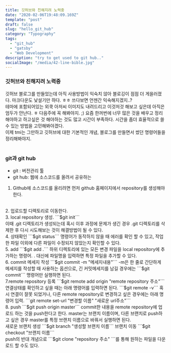 ```yaml
---
title: 깃허브와 친해지려 노력중
date: "2020-02-06T19:48:09.169Z"
template: "post"
draft: false
slug: "hello_git_hub"
category: "Typography"
tags:
  - "git_hub"
  - "gatsby"
  - "Web Development"
description: "try to get used to git hub.."
socialImage: "/media/42-line-bible.jpg"
---
```


<h3>깃허브와 친해지려 노력중</h3>
깃허브 블로그를 만들었는데 아직 사용방법이 익숙치 않아 블로깅이 점점 더 게을러졌다.
마크다운도 낯설기만 하다. ㅎㅎ 쓰다보면 언젠간 익숙해지겠지..?
<br>
테마에 포함되어있는 외쿡 아저씨 이미지도 내려드리고 이것저것 해보고 싶은데 아직은 엄두가 안난다. ㅎ
다음주에 꼭 해봐야지. ;)
요즘 한꺼번에 너무 많은 것을 배우고 정리해야하고 하고싶은 것 해야하는 것도 많고 시간이 부족하다.
시간을 좀더 효율적으로 쓸 수 있는 방법을 고민해봐야겠다.
<br>
이제 tmi는 그만하고 깃허브에 대한 기본적인 개념, 블로그를 만들면서 썼던 명령어들을 정리해봐야지.
<br>
<br>
<h3>git과 git hub</h3>
<ul>
<li>git : 버전관리 툴</li>
<li>git hub: 웹에 소스코드를 올려서 공유하는 </li>
</ul>

1. Github에 소스코드를 올리려면 먼저 github 홈페이지에서 repository를 생성해야 한다.
<br>
2. 업로드할 디렉토리로 이동한다.
<br>
3. local repository 생성.
```$git init```
<br>
이때 .git 디렉토리가 생성되는데 혹시 이후 과정에 문제가 생긴 경우 .git 디렉토리를 삭제한 후 다시 시도해보는 것이 해결방법이 될 수 있다.
<br>
4. 상태확인
```$git status```
명령어가 동작하지 않을 때 에러를 확인 할 수 있고,
작업한 파일 이외에 다른 파일이 수정되지 않았는지 확인할 수 있다.
<br>
5. add
```$git add .```
하위 디렉토리에 있는 모든 변경 파일을 local repository에 추가하는 명령어.
. 대신에 파일명을 입력하면 특정 파일을 추가할 수 있다.
<br>
6. commit 메세지 작성
```$git commit -m "메세지내용"```
-m은 한 줄로 간단하게 메세지를 작성할 때 사용하는 옵션으로, 긴 커밋메세지를 남길 경우에는
```$git commit``` 명령어만 실행하면 된다.
<br>
7.remote repository 등록
```$git remote add origin "remote repository 주소"```
연결상태를 확인하고 싶을 때는 아래 명령어를 입력하면 된다.
```$git remote -v```
혹시 연결이 잘못 되었거나, 다른 remote repository로 변경하고 싶은 경우에는 아래 명령어 입력.
```git remote set-url "변경할 이름" "새로운 url주소"```
<br>
8. push
```$git push origin master```
commit한 내용을 remote repository에 업로드 하는 것을 push한다고 한다.
master는 브랜치 이름이며, 다른 브랜치로 push하고 싶은 경우 master를 특정 브랜치 이름으로 바꿔서 실행하면 된다.
<br>
새로운 브랜치 생성
```$git branch "생성할 브랜치 이름```
브랜치 이동
```$git checkout "브랜치 이름```
<br>
push의 반대 개념으로 ```$git clone "repository 주소" ```를 통해 원하는 파일을 다운로드 할 수도 있다.
